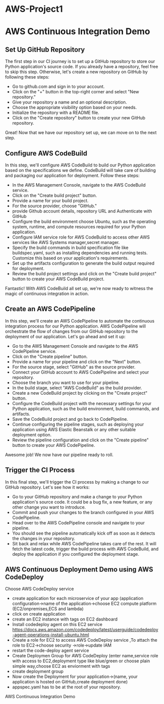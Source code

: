 # AWS-Project1
# AWS Continuous Integration Demo

## Set Up GitHub Repository

The first step in our CI journey is to set up a GitHub repository to store our Python application's source code. If you already have a repository, feel free to skip this step. Otherwise, let's create a new repository on GitHub by following these steps:

- Go to github.com and sign in to your account.
- Click on the "+" button in the top-right corner and select "New repository."
- Give your repository a name and an optional description.
- Choose the appropriate visibility option based on your needs.
- Initialize the repository with a README file.
- Click on the "Create repository" button to create your new GitHub repository.

Great! Now that we have our repository set up, we can move on to the next step.

## Configure AWS CodeBuild

In this step, we'll configure AWS CodeBuild to build our Python application based on the specifications we define. CodeBuild will take care of building and packaging our application for deployment. Follow these steps:

- In the AWS Management Console, navigate to the AWS CodeBuild service.
- Click on the "Create build project" button.
- Provide a name for your build project.
- For the source provider, choose "GitHub."
- provide Github account details, repository URL and Authenticate with GitHub
- Configure the build environment choose Ubuntu, such as the operating system, runtime, and compute resources required for your Python application.
- Configure IAM service role for AWS CodeBuild to access other AWS services like AWS Systems manager,secret manager.
- Specify the build commands in build specification file like buildspec.yaml, such as installing dependencies and running tests. Customize this based on your application's requirements.
- Set up the artifacts configuration to generate the build output required for deployment.
- Review the build project settings and click on the "Create build project" button to create your AWS CodeBuild project.

Fantastic! With AWS CodeBuild all set up, we're now ready to witness the magic of continuous integration in action.

## Create an AWS CodePipeline
In this step, we'll create an AWS CodePipeline to automate the continuous integration process for our Python application. AWS CodePipeline will orchestrate the flow of changes from our GitHub repository to the deployment of our application. Let's go ahead and set it up:

- Go to the AWS Management Console and navigate to the AWS CodePipeline service.
- Click on the "Create pipeline" button.
- Provide a name for your pipeline and click on the "Next" button.
- For the source stage, select "GitHub" as the source provider.
- Connect your GitHub account to AWS CodePipeline and select your repository.
- Choose the branch you want to use for your pipeline.
- In the build stage, select "AWS CodeBuild" as the build provider.
- Create a new CodeBuild project by clicking on the "Create project" button.
- Configure the CodeBuild project with the necessary settings for your Python application, such as the build environment,  build commands, and artifacts.
- Save the CodeBuild project and go back to CodePipeline.
- Continue configuring the pipeline stages, such as deploying your application using AWS Elastic Beanstalk or any other suitable deployment option.
- Review the pipeline configuration and click on the "Create pipeline" button to create your AWS CodePipeline.

Awesome job! We now have our pipeline ready to roll.


## Trigger the CI Process

In this final step, we'll trigger the CI process by making a change to our GitHub repository. Let's see how it works:

- Go to your GitHub repository and make a change to your Python application's source code. It could be a bug fix, a new feature, or any other change you want to introduce.
- Commit and push your changes to the branch configured in your AWS CodePipeline.
- Head over to the AWS CodePipeline console and navigate to your pipeline.
- You should see the pipeline automatically kick off as soon as it detects the changes in your repository.
- Sit back and relax while AWS CodePipeline takes care of the rest. It will fetch the latest code, trigger the build process with AWS CodeBuild, and deploy the application if you configured the deployment stage.

## AWS Continuous Deployment Demo using AWS CodeDeploy

Choose AWS CodeDeploy service
- create application for each microservice of your app (application configuration->name of the application->choose EC2 compute platform (EC2/onpremises,ECS and lambda)
- click on create application
- create an EC2 instance with tags on EC2 dashboard
- Install codedeploy agent on this EC2 service https://docs.aws.amazon.com/codedeploy/latest/userguide/codedeploy-agent-operations-install-ubuntu.html
- Create a role for EC2 to access AWS CodeDeploy service ,To attach the role to EC2->choose security ->role->update IAM
- restart the code-deploy agent service
- Create Deploymen Group for AWS CodeDeploy (enter name,service role with access to EC2,deployment type like blue/green or choose plain simple way,choose EC2 as enviorment with tags
- create deployment group
- Now create the Deployment for your application->(name, your application is hosted on GitHub,create deployment done)
- appspec.yaml has to be at the root of your repository.

AWS Continuous Integration Demo
